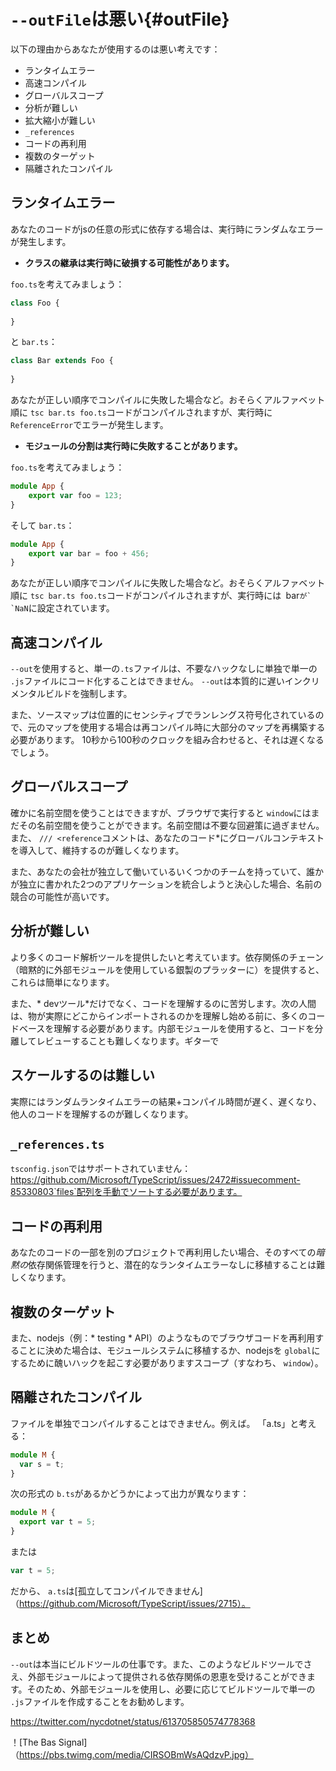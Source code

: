 # `--outFile`は悪い{#outFile}

以下の理由からあなたが使用するのは悪い考えです：

* ランタイムエラー
* 高速コンパイル
* グローバルスコープ
* 分析が難しい
* 拡大縮小が難しい
* `_references`
* コードの再利用
* 複数のターゲット
* 隔離されたコンパイル

## ランタイムエラー

あなたのコードがjsの任意の形式に依存する場合は、実行時にランダムなエラーが発生します。

* **クラスの継承は実行時に破損する可能性があります。**

`foo.ts`を考えてみましょう：
```ts
class Foo {
    
}
```

と `bar.ts`：
```ts
class Bar extends Foo {
    
}
```

あなたが正しい順序でコンパイルに失敗した場合など。おそらくアルファベット順に `tsc bar.ts foo.ts`コードがコンパイルされますが、実行時に`ReferenceError`でエラーが発生します。

* **モジュールの分割は実行時に失敗することがあります。**

`foo.ts`を考えてみましょう：
```ts
module App {
    export var foo = 123;
}
```
そして `bar.ts`：
```ts
module App {
    export var bar = foo + 456;
}
```

あなたが正しい順序でコンパイルに失敗した場合など。おそらくアルファベット順に `tsc bar.ts foo.ts`コードがコンパイルされますが、実行時には` `bar``が` `NaN``に設定されています。

## 高速コンパイル
`--out`を使用すると、単一の`.ts`ファイルは、不要なハックなしに単独で単一の `.js`ファイルにコード化することはできません。 `--out`は本質的に遅いインクリメンタルビルドを強制します。

また、ソースマップは位置的にセンシティブでランレングス符号化されているので、元のマップを使用する場合は再コンパイル時に大部分のマップを再構築する必要があります。 10秒から100秒のクロックを組み合わせると、それは遅くなるでしょう。

## グローバルスコープ
確かに名前空間を使うことはできますが、ブラウザで実行すると `window`にはまだその名前空間を使うことができます。名前空間は不要な回避策に過ぎません。また、 `/// <reference`コメントは、あなたのコード*にグローバルコンテキストを導入して、維持するのが難しくなります。

また、あなたの会社が独立して働いているいくつかのチームを持っていて、誰かが独立に書かれた2つのアプリケーションを統合しようと決心した場合、名前の競合の可能性が高いです。

## 分析が難しい
より多くのコード解析ツールを提供したいと考えています。依存関係のチェーン（暗黙的に外部モジュールを使用している銀製のプラッターに）を提供すると、これらは簡単になります。

また、* devツール*だけでなく、コードを理解するのに苦労します。次の人間は、物が実際にどこからインポートされるのかを理解し始める前に、多くのコードベースを理解する必要があります。内部モジュールを使用すると、コードを分離してレビューすることも難しくなります。ギターで

## スケールするのは難しい
実際にはランダムランタイムエラーの結果+コンパイル時間が遅く、遅くなり、他人のコードを理解するのが難しくなります。

## `_references.ts`
`tsconfig.json`ではサポートされていません：https://github.com/Microsoft/TypeScript/issues/2472#issuecomment-85330803`files`配列を手動でソートする必要があります。

## コードの再利用
あなたのコードの一部を別のプロジェクトで再利用したい場合、そのすべての*暗黙の*依存関係管理を行うと、潜在的なランタイムエラーなしに移植することは難しくなります。

## 複数のターゲット
また、nodejs（例：* testing * API）のようなものでブラウザコードを再利用することに決めた場合は、モジュールシステムに移植するか、nodejsを `global`にするために醜いハックを起こす必要がありますスコープ（すなわち、 `window`）。

## 隔離されたコンパイル
ファイルを単独でコンパイルすることはできません。例えば。 「a.ts」と考える：
```ts
module M {
  var s = t;
}
```
次の形式の `b.ts`があるかどうかによって出力が異なります：
```ts
module M {
  export var t = 5;
}
```
または
```ts
var t = 5;
```
だから、 `a.ts`は[孤立してコンパイルできません]（https://github.com/Microsoft/TypeScript/issues/2715）。

## まとめ
`--out`は本当にビルドツールの仕事です。また、このようなビルドツールでさえ、外部モジュールによって提供される依存関係の恩恵を受けることができます。そのため、外部モジュールを使用し、必要に応じてビルドツールで単一の `.js`ファイルを作成することをお勧めします。

https://twitter.com/nycdotnet/status/613705850574778368

！[The Bas Signal]（https://pbs.twimg.com/media/CIRSOBmWsAQdzvP.jpg）
